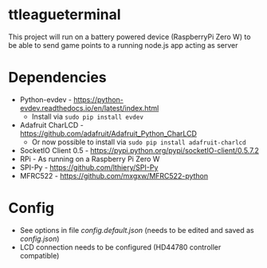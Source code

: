# ttleagueterminal
This project will run on a battery powered device (RaspberryPi Zero W)
to be able to send game points to a running node.js app acting as server

# Dependencies
* Python-evdev - https://python-evdev.readthedocs.io/en/latest/index.html
  * Install via ``sudo pip install evdev``
* Adafruit CharLCD - https://github.com/adafruit/Adafruit_Python_CharLCD
  * Or now possible to install via ``sudo pip install adafruit-charlcd``
* SocketIO Client 0.5 - https://pypi.python.org/pypi/socketIO-client/0.5.7.2
* RPi - As running on a Raspberry Pi Zero W
* SPI-Py - https://github.com/lthiery/SPI-Py
* MFRC522 - https://github.com/mxgxw/MFRC522-python

# Config 
* See options in file _config.default.json_ (needs to be edited and saved as _config.json_)
* LCD connection needs to be configured (HD44780 controller compatible)

